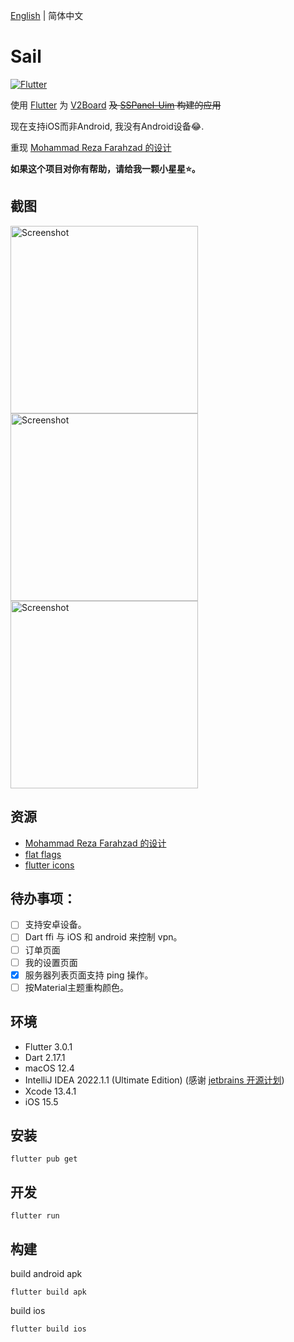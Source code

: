 [English](./README.md) | 简体中文

# Sail

[![Flutter](https://github.com/losgif/sail/actions/workflows/flutter.yml/badge.svg)](https://github.com/losgif/sail/actions/workflows/flutter.yml)

使用 [Flutter](https://github.com/flutter/flutter) 为 [V2Board](https://github.com/v2board/v2board) ~~及 [SSPanel-Uim](https://github.com/Anankke/SSPanel-Uim) 构建的应用~~  

现在支持iOS而非Android, 我没有Android设备😂.

重现 [Mohammad Reza Farahzad 的设计](https://dribbble.com/shots/14028358-VPN-App-Ui-Design?utm_source=Clipboard_Shot&utm_campaign=mrfarahzad&utm_content=VPN%20App%20Ui%20Design&utm_medium=Social_Share)

**如果这个项目对你有帮助，请给我一颗小星星⭐️。**

## 截图

<img src="https://user-images.githubusercontent.com/13404752/174476441-973c2a23-d0fe-4742-8d6c-df5b52635a97.png" width="300" alt="Screenshot">
<img src="https://user-images.githubusercontent.com/13404752/174476492-0ffbb49e-f903-4663-9b34-79f91c1c33ed.png" width="300" alt="Screenshot">
<img src="https://user-images.githubusercontent.com/13404752/110204822-1b29cc00-7eb0-11eb-8a95-a7c3ca7aa472.png" width="300" alt="Screenshot">

## 资源
- [Mohammad Reza Farahzad 的设计](https://dribbble.com/shots/14028358-VPN-App-Ui-Design?utm_source=Clipboard_Shot&utm_campaign=mrfarahzad&utm_content=VPN%20App%20Ui%20Design&utm_medium=Social_Share)
- [flat flags](https://github.com/wobblecode/flat-flags)
- [flutter icons](https://pub.dev/packages/flutter_icons)

## 待办事项：
- [ ] 支持安卓设备。
- [ ] Dart ffi 与 iOS 和 android 来控制 vpn。
- [ ] 订单页面
- [ ] 我的设置页面
- [x] 服务器列表页面支持 ping 操作。
- [ ] 按Material主题重构颜色。

## 环境

- Flutter 3.0.1
- Dart 2.17.1
- macOS 12.4
- IntelliJ IDEA 2022.1.1 (Ultimate Edition) (感谢 [jetbrains 开源计划](https://www.jetbrains.com/opensource/))
- Xcode 13.4.1
- iOS 15.5

## 安装

```shell
flutter pub get
```

## 开发
```shell
flutter run
```

## 构建
build android apk
```shell
flutter build apk
```

build ios
```shell
flutter build ios
```
